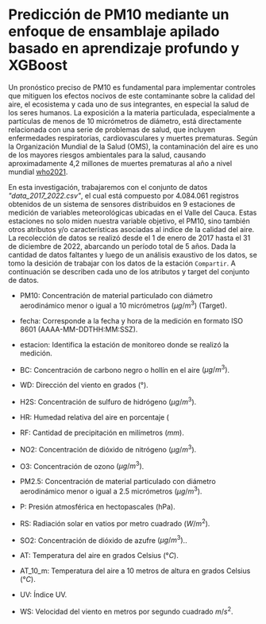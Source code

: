 # **Predicción de PM10 mediante un enfoque de ensamblaje apilado basado en aprendizaje profundo y XGBoost** 

Un pronóstico preciso de PM10 es fundamental para implementar controles que mitiguen los efectos nocivos de este contaminante sobre la calidad del aire, el ecosistema y cada uno de sus integrantes, en especial la salud de los seres humanos. La exposición a la materia particulada, especialmente a partículas de menos de 10 micrómetros de diámetro, está directamente relacionada con una serie de problemas de salud, que incluyen enfermedades respiratorias, cardiovasculares y muertes prematuras. Según la Organización Mundial de la Salud (OMS), la contaminación del aire es uno de los mayores riesgos ambientales para la salud, causando aproximadamente 4,2 millones de muertes prematuras al año a nivel mundial [who2021](https://www.who.int/es/news-room/fact-sheets/detail/ambient-%28outdoor%29-air-quality-and-health). 

En esta investigación, trabajaremos con el conjunto de datos *"data_2017_2022.csv"*, el cual está compuesto por 4.084.061 registros obtenidos de un sistema de sensores distribuidos en 9 estaciones de medición de variables meteorológicas  ubicadas en el Valle del Cauca. Estas estaciones no solo miden nuestra variable objetivo, el PM10, sino también otros atríbutos y/o características asociadas al indice de la calidad del aire. La recolección de datos se realizó desde el 1 de enero de 2017 hasta el 31 de diciembre de 2022, abarcando un período total de 5 años. Dada la cantidad de datos faltantes y luego de un análisis exaustivo de los datos, se tomo la desición de trabajar con los datos de la estación `Compartir`. A continuación se describen cada uno de los atributos y target del conjunto de datos. 

* PM10: Concentración de material particulado con diámetro aerodinámico menor o igual a 10 micrómetros $(\mu g/m^3)$ (Target).

* fecha: Corresponde a la fecha y hora de la medición en formato ISO 8601 (AAAA-MM-DDTHH:MM:SSZ).

* estacion: Identifica la estación de monitoreo donde se realizó la medición.

* BC: Concentración de carbono negro o hollín en el aire $(\mu g/m^3)$.

* WD: Dirección del viento en grados $(°)$.

* H2S: Concentración de sulfuro de hidrógeno $(\mu g/m^3)$.

* HR: Humedad relativa del aire en porcentaje $(%)$

* RF: Cantidad de precipitación en milímetros $(mm)$.

* NO2: Concentración de dióxido de nitrógeno $(\mu g/m^3)$.

* O3: Concentración de ozono $(\mu g/m^3)$.

* PM2.5: Concentración de material particulado con diámetro aerodinámico menor o igual a 2.5 micrómetros $(\mu g/m^3)$.

* P: Presión atmosférica en hectopascales $(\text{hPa})$.

* RS: Radiación solar en vatios por metro cuadrado $(W/m^2)$.

* SO2: Concentración de dióxido de azufre $(\mu g/m^3)$..

* AT: Temperatura del aire en grados Celsius $(°C)$.

* AT_10_m: Temperatura del aire a 10 metros de altura en grados Celsius  $(°C)$.

* UV: Índice UV.

* WS: Velocidad del viento en metros por segundo cuadrado $m/s^2$.